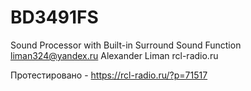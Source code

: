 # BD3491FS
Sound Processor with Built-in Surround Sound Function 
liman324@yandex.ru
Alexander Liman
rcl-radio.ru

Протестировано - https://rcl-radio.ru/?p=71517
